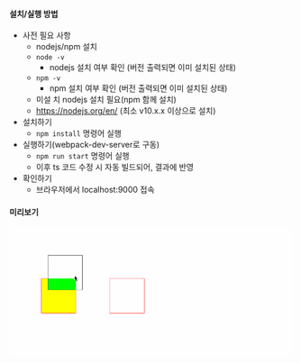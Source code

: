 #### 설치/실행 방법
- 사전 필요 사항
	- nodejs/npm 설치 
	- `node -v`
		- nodejs 설치 여부 확인 (버전 출력되면 이미 설치된 상태)
	- `npm -v`
		- npm 설치 여부 확인 (버전 출력되면 이미 설치된 상태)
	- 미설 치 nodejs 설치 필요(npm 함께 설치)
	- https://nodejs.org/en/ (최소 v10.x.x 이상으로 설치)
- 설치하기
	- `npm install` 명령어 실행
- 실행하기(webpack-dev-server로 구동)
	- `npm run start` 명령어 실행
	- 이후 ts 코드 수정 시 자동 빌드되어, 결과에 반영
- 확인하기
	- 브라우저에서 localhost:9000 접속

#### 미리보기
![Image](https://github.com/hsooolee/DragAndDrop/blob/master/assets/demo.gif)
